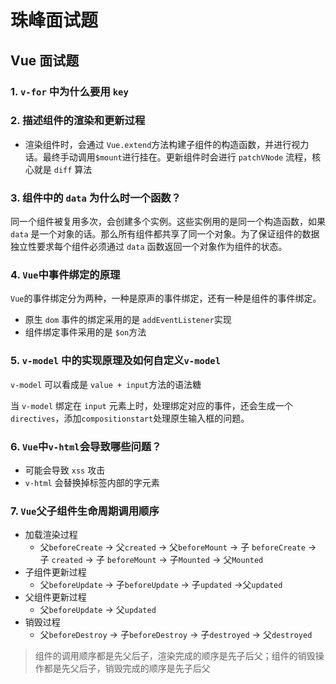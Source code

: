 # 珠峰面试题

## Vue 面试题

### 1. `v-for` 中为什么要用 `key`

### 2. 描述组件的渲染和更新过程

- 渲染组件时，会通过 `Vue.extend`方法构建子组件的构造函数，并进行视力话。最终手动调用`$mount`进行挂在。更新组件时会进行 `patchVNode` 流程，核心就是 `diff` 算法

### 3. 组件中的 `data` 为什么时一个函数？

同一个组件被复用多次，会创建多个实例。这些实例用的是同一个构造函数，如果 `data` 是一个对象的话。那么所有组件都共享了同一个对象。为了保证组件的数据独立性要求每个组件必须通过 `data` 函数返回一个对象作为组件的状态。

### 4. `Vue`中事件绑定的原理

`Vue`的事件绑定分为两种，一种是原声的事件绑定，还有一种是组件的事件绑定。

- 原生 `dom` 事件的绑定采用的是 `addEventListener`实现
- 组件绑定事件采用的是 `$on`方法

### 5. `v-model` 中的实现原理及如何自定义`v-model`

`v-model` 可以看成是 `value + input`方法的语法糖

当 `v-model` 绑定在 `input` 元素上时，处理绑定对应的事件，还会生成一个 `directives`，添加`compositionstart`处理原生输入框的问题。

### 6. `Vue`中`v-html`会导致哪些问题？

- 可能会导致 `xss` 攻击
- `v-html` 会替换掉标签内部的字元素

### 7. `Vue`父子组件生命周期调用顺序

- 加载渲染过程
  - 父`beforeCreate` -> 父`created` -> 父`beforeMount` -> 子 `beforeCreate` -> 子 `created` -> 子 `beforeMount` -> 子`Mounted` -> 父`Mounted`
- 子组件更新过程
  - 父`beforeUpdate` -> 子`beforeUpdate` -> 子`updated` ->父`updated`
- 父组件更新过程
  - 父`beforeUpdate` -> 父`updated`
- 销毁过程
  - 父`beforeDestroy` -> 子`beforeDestroy` -> 子`destroyed` -> 父`destroyed`

> 组件的调用顺序都是先父后子，渲染完成的顺序是先子后父；组件的销毁操作都是先父后子，销毁完成的顺序是先子后父
